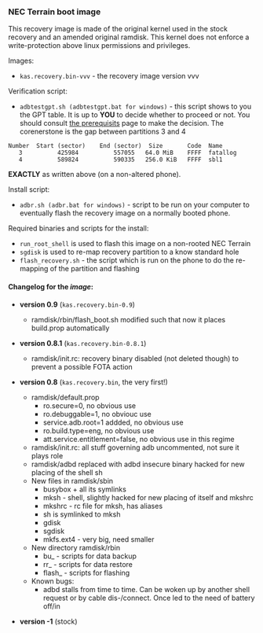 ### NEC Terrain boot image

This recovery image is made of the original kernel used in the stock recovery and an amended original ramdisk. This kernel does not
enforce a write-protection above linux permissions and privileges.

Images:
* `kas.recovery.bin-vvv` - the recovery image version vvv

Verification script:
* `adbtestgpt.sh (adbtestgpt.bat for windows)` - this script shows to you the GPT table. It is up to **YOU** to decide whether to proceed or not. You should consult [the prerequisits](../exploit-pre.md) page to make the decision. The corenerstone is the gap between partitions 3 and 4
```
Number  Start (sector)    End (sector)  Size       Code  Name
   3          425984          557055   64.0 MiB    FFFF  fatallog
   4          589824          590335   256.0 KiB   FFFF  sbl1
```
**EXACTLY** as written above (on a non-altered phone).

Install script:
* `adbr.sh (adbr.bat for windows)` - script to be run on your computer to eventually flash the recovery image on a normally booted phone.

Required binaries and scripts for the install:
* `run_root_shell` is used to flash this image on a non-rooted NEC Terrain
* `sgdisk` is used to re-map recovery partition to a know standard hole
* `flash_recovery.sh` - the script which is run on the phone to do the re-mapping of the partition and flashing

#### Changelog for the *image*:

* **version 0.9** (`kas.recovery.bin-0.9`)
  * ramdisk/rbin/flash_boot.sh modified such that now it places build.prop automatically

* **version 0.8.1** (`kas.recovery.bin-0.8.1`)
  * ramdisk/init.rc: recovery binary disabled (not deleted though) to prevent a possible FOTA action

* **version 0.8** (`kas.recovery.bin`, the very first!)
  * ramdisk/default.prop
    * ro.secure=0, no obvious use
    * ro.debuggable=1, no obviouc use
    * service.adb.root=1 addded, no obvious use
    * ro.build.type=eng, no obvious use
    * att.service.entitlement=false, no obvious use in this regime
  * ramdisk/init.rc: all stuff governing adb uncommented, not sure it plays role
  * ramdisk/adbd replaced with adbd insecure binary hacked for new placing of the shell sh
  * New files in ramdisk/sbin
    * busybox + all its symlinks
    * mksh - shell, slightly hacked for new placing of itself and mkshrc
    * mkshrc - rc file for mksh, has aliases
    * sh is symlinked to mksh
    * gdisk
    * sgdisk
    * mkfs.ext4 - very big, need smaller
  * New directory ramdisk/rbin
    * bu_ - scripts for data backup
    * rr_ - scripts for data restore
    * flash_ - scripts for flashing
  * Known bugs:
    * adbd stalls from time to time. Can be woken up by another shell request or by cable dis-/connect. Once led
    to the need of battery off/in

* **version -1** (stock)
